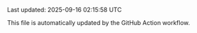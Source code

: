 Last updated: 2025-09-16 02:15:58 UTC

This file is automatically updated by the GitHub Action workflow.
